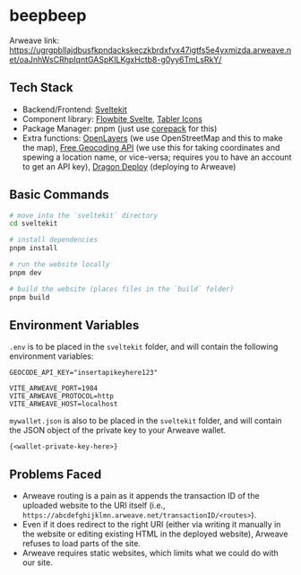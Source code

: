 # beepbeep

Arweave link: https://ugrgpbllajdbusfkpndackskeczkbrdxfvx47igtfs5e4yxmizda.arweave.net/oaJnhWsCRhpIqntGASpKILKgxHctb8-g0yy6TmLsRkY/

## Tech Stack
* Backend/Frontend: [Sveltekit](https://kit.svelte.dev/)
* Component library: [Flowbite Svelte](https://flowbite-svelte.com/), [Tabler Icons](https://tabler.io/icons)
* Package Manager: pnpm (just use [corepack](https://www.npmjs.com/package/corepack) for this)
* Extra functions: [OpenLayers](https://openlayers.org/) (we use OpenStreetMap and this to make the map), [Free Geocoding API](https://geocode.maps.co/) (we use this for taking coordinates and spewing a location name, or vice-versa; requires you to have an account to get an API key), [Dragon Deploy](https://dragondeploy.xyz/docs) (deploying to Arweave)

## Basic Commands 
```sh
# move into the `sveltekit` directory
cd sveltekit

# install dependencies
pnpm install

# run the website locally
pnpm dev

# build the website (places files in the `build` folder)
pnpm build
```

## Environment Variables
`.env` is to be placed in the `sveltekit` folder, and will contain the following environment variables:
```
GEOCODE_API_KEY="insertapikeyhere123"

VITE_ARWEAVE_PORT=1984
VITE_ARWEAVE_PROTOCOL=http
VITE_ARWEAVE_HOST=localhost
```
`mywallet.json` is also to be placed in the `sveltekit` folder, and will contain the JSON object of the private key to your Arweave wallet.
```
{<wallet-private-key-here>}
```

## Problems Faced
- Arweave routing is a pain as it appends the transaction ID of the uploaded website to the URI itself (i.e., `https://abcdefghijklmn.arweave.net/transactionID/<routes>`).
- Even if it does redirect to the right URI (either via writing it manually in the website or editing existing HTML in the deployed website), Arweave refuses to load parts of the site.
- Arweave requires static websites, which limits what we could do with our site.
